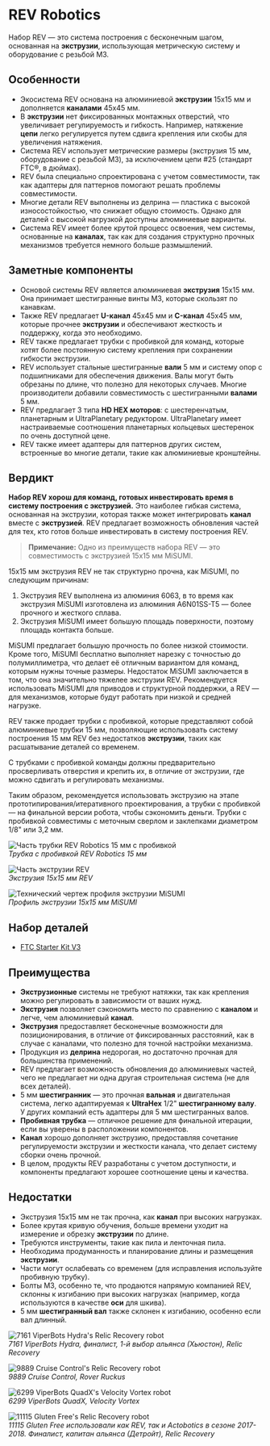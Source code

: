 # REV Robotics

Набор REV — это система построения с бесконечным шагом, основанная на **экструзии**, использующая метрическую систему и оборудование с резьбой M3.

## Особенности

- Экосистема REV основана на алюминиевой **экструзии** 15x15 мм и дополняется **каналами** 45x45 мм.
- В **экструзии** нет фиксированных монтажных отверстий, что увеличивает регулируемость и гибкость. Например, натяжение **цепи** легко регулируется путем сдвига крепления или скобы для увеличения натяжения.
- Система REV использует метрические размеры (экструзия 15 мм, оборудование с резьбой M3), за исключением цепи #25 (стандарт FTC®, в дюймах).
- REV была специально спроектирована с учетом совместимости, так как адаптеры для паттернов помогают решать проблемы совместимости.
- Многие детали REV выполнены из делрина — пластика с высокой износостойкостью, что снижает общую стоимость. Однако для деталей с высокой нагрузкой доступны алюминиевые варианты.
- Система REV имеет более крутой процесс освоения, чем системы, основанные на **каналах**, так как для создания структурно прочных механизмов требуется немного больше размышлений.

## Заметные компоненты

- Основой системы REV является алюминиевая **экструзия** 15x15 мм. Она принимает шестигранные винты M3, которые скользят по канавкам.
- Также REV предлагает **U-канал** 45x45 мм и **C-канал** 45x45 мм, которые прочнее **экструзии** и обеспечивают жесткость и поддержку, когда это необходимо.
- REV также предлагает трубки с пробивкой для команд, которые хотят более постоянную систему крепления при сохранении гибкости экструзии.
- REV использует стальные шестигранные **вали** 5 мм и систему опор с подшипниками для обеспечения движения. Валы могут быть обрезаны по длине, что полезно для некоторых случаев. Многие производители добавили совместимость с шестигранными **валами** 5 мм.
- REV предлагает 3 типа **HD HEX моторов**: с шестеренчатым, планетарным и UltraPlanetary редуктором. UltraPlanetary имеет настраиваемые соотношения планетарных кольцевых шестеренок по очень доступной цене.
- REV также имеет адаптеры для паттернов других систем, встроенные во многие детали, такие как алюминиевые кронштейны.

## Вердикт

**Набор REV хорош для команд, готовых инвестировать время в систему построения с экструзией.** Это наиболее гибкая система, основанная на экструзии, которая также может интегрировать **канал** вместе с **экструзией**. REV предлагает возможность обновления частей для тех, кто готов больше инвестировать в систему построения REV.

> **Примечание:** Одно из преимуществ набора REV — это совместимость с экструзией 15x15 мм MiSUMI.

15x15 мм экструзия REV не так структурно прочна, как MiSUMI, по следующим причинам:

1. Экструзия REV выполнена из алюминия 6063, в то время как экструзия MiSUMI изготовлена из алюминия A6N01SS-T5 — более прочного и жесткого сплава.
2. Экструзия MiSUMI имеет большую площадь поверхности, поэтому площадь контакта больше.

MiSUMI предлагает большую прочность по более низкой стоимости. Кроме того, MiSUMI бесплатно выполняет нарезку с точностью до полумиллиметра, что делает её отличным вариантом для команд, которым нужны точные размеры. Недостаток MiSUMI заключается в том, что она значительно тяжелее экструзии REV. Рекомендуется использовать MiSUMI для приводов и структурной поддержки, а REV — для механизмов, которые будут работать при низкой и средней нагрузке.

REV также продает трубки с пробивкой, которые представляют собой алюминиевые трубки 15 мм, позволяющие использовать систему построения 15 мм REV без недостатков **экструзии**, таких как расшатывание деталей со временем.

С трубками с пробивкой команды должны предварительно просверливать отверстия и крепить их, в отличие от экструзии, где можно сдвигать и регулировать механизмы.

Таким образом, рекомендуется использовать экструзию на этапе прототипирования/итеративного проектирования, а трубки с пробивкой — на финальной версии робота, чтобы сэкономить деньги. Трубки с пробивкой совместимы с меточным сверлом и заклепками диаметром 1/8" или 3,2 мм.

![Часть трубки REV Robotics 15 мм с пробивкой](https://dd8f408.webp.ee/punch-tubing.jpg)  
*Трубка с пробивкой REV Robotics 15 мм*  

![Часть экструзии REV](https://dd8f408.webp.ee/rev-extrusion.jpg)  
*Экструзия 15x15 мм REV*

![Технический чертеж профиля экструзии MiSUMI](https://dd8f408.webp.ee/misumi-extrusion.jpg)  
*Профиль экструзии 15x15 мм MiSUMI*

## Набор деталей

- [FTC Starter Kit V3](https://www.revrobotics.com/rev-45-1883/)

## Преимущества

- **Экструзионные** системы не требуют натяжки, так как крепления можно регулировать в зависимости от ваших нужд.
- **Экструзия** позволяет сэкономить место по сравнению с **каналом** и легче, чем алюминиевый **канал**.
- **Экструзия** предоставляет бесконечные возможности для позиционирования, в отличие от фиксированных расстояний, как в случае с каналами, что полезно для точной настройки механизма.
- Продукция из **делрина** недорогая, но достаточно прочная для большинства применений.
- REV предлагает возможность обновления до алюминиевых частей, чего не предлагает ни одна другая строительная система (не для всех деталей).
- 5 мм **шестигранник** — это прочная **вальная** и двигательная система, легко адаптируемая к **UltraHex** 1/2" **шестигранному валу**. У других компаний есть адаптеры для 5 мм шестигранных валов.
- **Пробивная трубка** — отличное решение для финальной итерации, если вы уверены в расположении компонентов.
- **Канал** хорошо дополняет экструзию, предоставляя сочетание регулируемости экструзии и жесткости канала, что делает систему сборки очень прочной.
- В целом, продукты REV разработаны с учетом доступности, и компоненты предлагают хорошее соотношение цены и качества.

## Недостатки

- Экструзия 15x15 мм не так прочна, как **канал** при высоких нагрузках.
- Более крутая кривую обучения, больше времени уходит на измерение и обрезку **экструзии** по длине.
- Требуются инструменты, такие как пила и ленточная пила.
- Необходима продуманность и планирование длины и размещения **экструзии**.
- Части могут ослабевать со временем (для исправления используйте пробивную трубку).
- Болты M3, особенно те, что продаются напрямую компанией REV, склонны к изгибанию при высоких нагрузках (например, когда используются в качестве **оси** для шкива).
- 5 мм **шестигранный вал** также склонен к изгибанию, особенно если вал длинный.

![7161 ViperBots Hydra's Relic Recovery robot](https://dd8f408.webp.ee/7161-rr1.jpg)  
*7161 ViperBots Hydra, финалист, 1-й выбор альянса (Хьюстон), Relic Recovery*

![9889 Cruise Control's Relic Recovery robot](https://dd8f408.webp.ee/9889-rr2.jpg)  
*9889 Cruise Control, Rover Ruckus*

![6299 ViperBots QuadX's Velocity Vortex robot](https://dd8f408.webp.ee/6299-vv.jpg)  
*6299 ViperBots QuadX, Velocity Vortex*

![11115 Gluten Free's Relic Recovery robot](https://dd8f408.webp.ee/11115-rr1.jpg)  
*11115 Gluten Free использовали как REV, так и Actobotics в сезоне 2017-2018. Финалист, капитан альянса (Детройт), Relic Recovery*